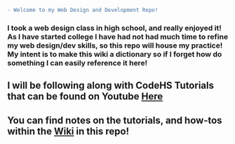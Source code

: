 ```diff
- Welcome to my Web Design and Development Repo!

```
### I took a web design class in high school, and really enjoyed it! As I have started college I have had not had much time to refine my web design/dev skills, so this repo will house my practice! My intent is to make this wiki a dictionary so if I forget how do something I can easily reference it here!

## I will be following along with CodeHS Tutorials that can be found on Youtube [Here](https://www.youtube.com/watch?v=Nsw0rAQOqos&list=PLUEYQSaHI9SK6P6LaBOVtK0POhFu5GDKR) 

## You can find notes on the tutorials, and how-tos within the [Wiki](https://github.com/Hsanokklis/WedDesignAndDevelopment/wiki) in this repo! 
